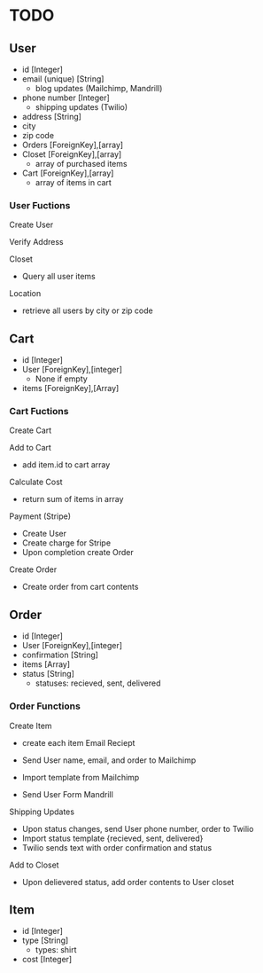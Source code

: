 # TODO

## User

- id [Integer]
- email (unique) [String]
  - blog updates (Mailchimp, Mandrill)
- phone number [Integer]
  - shipping updates (Twilio)
- address [String]
- city
- zip code
- Orders [ForeignKey],[array]
- Closet [ForeignKey],[array]
  - array of purchased items
- Cart [ForeignKey],[array]
  - array of items in cart

### User Fuctions

Create User

Verify Address

Closet

- Query all user items

Location

- retrieve all users by city or zip code

## Cart

- id [Integer]
- User [ForeignKey],[integer]
  - None if empty
- items [ForeignKey],[Array]

### Cart Fuctions

Create Cart

Add to Cart

- add item.id to cart array

Calculate Cost

- return sum of items in array

Payment (Stripe)

- Create User
- Create charge for Stripe
- Upon completion create Order

Create Order

- Create order from cart contents

## Order

- id [Integer]
- User [ForeignKey],[integer]
- confirmation [String]
- items [Array]
- status [String]
  - statuses: recieved, sent, delivered

### Order Functions

Create Item

- create each item
  Email Reciept

- Send User name, email, and order to Mailchimp
- Import template from Mailchimp
- Send User Form Mandrill

Shipping Updates

- Upon status changes, send User phone number, order to Twilio
- Import status template {recieved, sent, delivered}
- Twilio sends text with order confirmation and status

Add to Closet

- Upon delievered status, add order contents to User closet

## Item

- id [Integer]
- type [String]
  - types: shirt
- cost [Integer]
